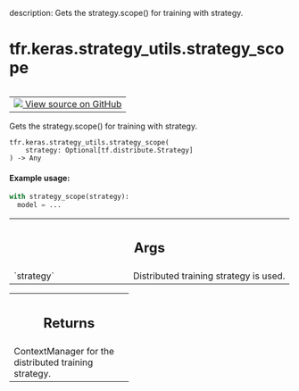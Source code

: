 description: Gets the strategy.scope() for training with strategy.

<div itemscope itemtype="http://developers.google.com/ReferenceObject">
<meta itemprop="name" content="tfr.keras.strategy_utils.strategy_scope" />
<meta itemprop="path" content="Stable" />
</div>

# tfr.keras.strategy_utils.strategy_scope

<!-- Insert buttons and diff -->

<table class="tfo-notebook-buttons tfo-api nocontent" align="left">
<td>
  <a target="_blank" href="https://github.com/tensorflow/ranking/tree/master/tensorflow_ranking/python/keras/strategy_utils.py#L92-L111">
    <img src="https://www.tensorflow.org/images/GitHub-Mark-32px.png" />
    View source on GitHub
  </a>
</td>
</table>

Gets the strategy.scope() for training with strategy.

<pre class="devsite-click-to-copy prettyprint lang-py tfo-signature-link">
<code>tfr.keras.strategy_utils.strategy_scope(
    strategy: Optional[tf.distribute.Strategy]
) -> Any
</code></pre>

<!-- Placeholder for "Used in" -->

#### Example usage:

```python
with strategy_scope(strategy):
  model = ...
```

<!-- Tabular view -->
 <table class="responsive fixed orange">
<colgroup><col width="214px"><col></colgroup>
<tr><th colspan="2"><h2 class="add-link">Args</h2></th></tr>

<tr>
<td>
`strategy`
</td>
<td>
Distributed training strategy is used.
</td>
</tr>
</table>

<!-- Tabular view -->
 <table class="responsive fixed orange">
<colgroup><col width="214px"><col></colgroup>
<tr><th colspan="2"><h2 class="add-link">Returns</h2></th></tr>
<tr class="alt">
<td colspan="2">
ContextManager for the distributed training strategy.
</td>
</tr>

</table>
